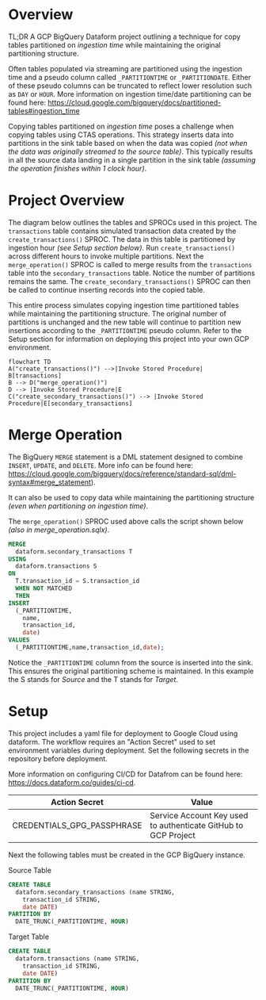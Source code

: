 # Overview

TL;DR
A GCP BigQuery Dataform project outlining a technique for copy tables partitioned on _ingestion time_ while maintaining the original partitioning structure.

Often tables populated via streaming are partitioned using the ingestion time and a pseudo column called `_PARTITIONTIME` or `_PARTITIONDATE`. Either of these pseudo columns can be truncated to reflect lower resolution such as `DAY` or `HOUR`. More information on ingestion time/date partitioning can be found here: https://cloud.google.com/bigquery/docs/partitioned-tables#ingestion_time

Copying tables partitioned on _ingestion time_ poses a challenge when copying tables using CTAS operations. This strategy inserts data into partitions in the sink table based on when the data was copied _(not when the data was originally streamed to the source table)_. This typically results in all the source data landing in a single partition in the sink table _(assuming the operation finishes within 1 clock hour)_.

# Project Overview

The diagram below outlines the tables and SPROCs used in this project. The `transactions` table contains simulated transaction data created by the `create_transactions()` SPROC. The data in this table is partitioned by ingestion hour _(see Setup section below)_. Run `create_transactions()` across different hours to invoke multiple partitions. Next the `merge_operation()` SPROC is called to merge results from the `transactions` table into the `secondary_transactions` table. Notice the number of partitions remains the same. The `create_secondary_transactions()` SPROC can then be called to continue inserting records into the copied table.

This entire process simulates copying ingestion time partitioned tables while maintaining the partitioning structure. The original number of partitions is unchanged and the new table will continue to partition new insertions according to the `_PARTITIONTIME` pseudo column. Refer to the Setup section for information on deploying this project into your own GCP environment.

```mermaid
flowchart TD
A("create_transactions()") -->|Invoke Stored Procedure| B[transactions]
B --> D("merge_operation()")
D --> |Invoke Stored Procedure|E
C("create_secondary_transactions()") --> |Invoke Stored Procedure|E[secondary_transactions]
```

# Merge Operation

The BigQuery `MERGE` statement is a DML statement designed to combine `INSERT`, `UPDATE`, and `DELETE`. More info can be found here: https://cloud.google.com/bigquery/docs/reference/standard-sql/dml-syntax#merge_statement).

It can also be used to copy data while maintaining the partitioning structure _(even when partitioning on ingestion time)_.

The `merge_operation()` SPROC used above calls the script shown below _(also in merge_operation.sqlx)_.

```sql
MERGE
  dataform.secondary_transactions T
USING
  dataform.transactions S
ON
  T.transaction_id = S.transaction_id
  WHEN NOT MATCHED
  THEN
INSERT
  (_PARTITIONTIME,
    name,
    transaction_id,
    date)
VALUES
  (_PARTITIONTIME,name,transaction_id,date);
```

Notice the `_PARTITIONTIME` column from the source is inserted into the sink. This ensures the original partitioning scheme is maintained. In this example the S stands for _Source_ and the T stands for _Target_.

# Setup

This project includes a yaml file for deployment to Google Cloud using dataform. The workflow requires an "Action Secret" used to set environment variables during deployment. Set the following secrets in the repository before deployment.

More information on configuring CI/CD for Datafrom can be found here: https://docs.dataform.co/guides/ci-cd.

| Action Secret              | Value                                                          |
| -------------------------- | -------------------------------------------------------------- |
| CREDENTIALS_GPG_PASSPHRASE | Service Account Key used to authenticate GitHub to GCP Project |

Next the following tables must be created in the GCP BigQuery instance.

Source Table

```sql
CREATE TABLE
  dataform.secondary_transactions (name STRING,
    transaction_id STRING,
    date DATE)
PARTITION BY
  DATE_TRUNC(_PARTITIONTIME, HOUR)
```

Target Table

```sql
CREATE TABLE
  dataform.transactions (name STRING,
    transaction_id STRING,
    date DATE)
PARTITION BY
  DATE_TRUNC(_PARTITIONTIME, HOUR)
```
